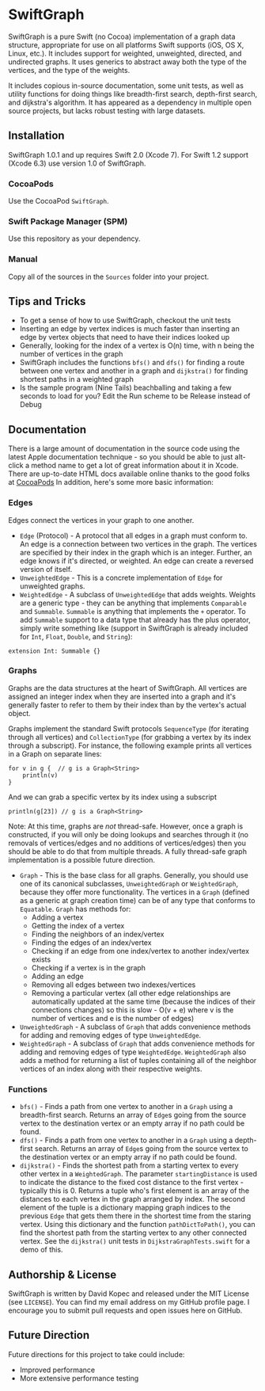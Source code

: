 # SwiftGraph

SwiftGraph is a pure Swift (no Cocoa) implementation of a graph data structure, appropriate for use on all platforms Swift supports (iOS, OS X, Linux, etc.). It includes support for weighted, unweighted, directed, and undirected graphs. It uses generics to abstract away both the type of the vertices, and the type of the weights.

It includes copious in-source documentation, some unit tests, as well as utility functions for doing things like breadth-first search, depth-first search, and dijkstra's algorithm. It has appeared as a dependency in multiple open source projects, but lacks robust testing with large datasets.

## Installation

SwiftGraph 1.0.1 and up requires Swift 2.0 (Xcode 7). For Swift 1.2 support (Xcode 6.3) use version 1.0 of SwiftGraph.

### CocoaPods

Use the CocoaPod `SwiftGraph`.

### Swift Package Manager (SPM)

Use this repository as your dependency.

### Manual
Copy all of the sources in the `Sources` folder into your project.

## Tips and Tricks
* To get a sense of how to use SwiftGraph, checkout the unit tests
* Inserting an edge by vertex indices is much faster than inserting an edge by vertex objects that need to have their indices looked up
* Generally, looking for the index of a vertex is O(n) time, with n being the number of vertices in the graph
* SwiftGraph includes the functions `bfs()` and `dfs()` for finding a route between one vertex and another in a graph and `dijkstra()` for finding shortest paths in a weighted graph
* Is the sample program (Nine Tails) beachballing and taking a few seconds to load for you? Edit the Run scheme to be Release instead of Debug

## Documentation
There is a large amount of documentation in the source code using the latest Apple documentation technique - so you should be able to just alt-click a method name to get a lot of great information about it in Xcode. There are up-to-date HTML docs available online thanks to the good folks at [CocoaPods](http://cocoadocs.org/docsets/SwiftGraph/) In addition, here's some more basic information:

### Edges
Edges connect the vertices in your graph to one another.

* `Edge` (Protocol) - A protocol that all edges in a graph must conform to. An edge is a connection between two vertices in the graph. The vertices are specified by their index in the graph which is an integer. Further, an edge knows if it's directed, or weighted. An edge can create a reversed version of itself.
* `UnweightedEdge` - This is a concrete implementation of `Edge` for unweighted graphs.
* `WeightedEdge` - A subclass of `UnweightedEdge` that adds weights. Weights are a generic type - they can be anything that implements `Comparable` and `Summable`.  `Summable` is anything that implements the `+` operator.  To add `Summable` support to a data type that already has the plus operator, simply write something like (support in SwiftGraph is already included for `Int`, `Float`, `Double`, and `String`):
```
extension Int: Summable {}
```

### Graphs
Graphs are the data structures at the heart of SwiftGraph. All vertices are assigned an integer index when they are inserted into a graph and it's generally faster to refer to them by their index than by the vertex's actual object.

Graphs implement the standard Swift protocols `SequenceType` (for iterating through all vertices) and `CollectionType` (for grabbing a vertex by its index through a subscript). For instance, the following example prints all vertices in a Graph on separate lines:
```
for v in g {  // g is a Graph<String>
    println(v)
}
```
And we can grab a specific vertex by its index using a subscript
```
println(g[23]) // g is a Graph<String>
```

Note: At this time, graphs are *not* thread-safe. However, once a graph is constructed, if you will only be doing lookups and searches through it (no removals of vertices/edges and no additions of vertices/edges) then you should be able to do that from multiple threads. A fully thread-safe graph implementation is a possible future direction.

* `Graph` - This is the base class for all graphs.  Generally, you should use one of its canonical subclasses, `UnweightedGraph` or `WeightedGraph`, because they offer more functionality. The vertices in a `Graph` (defined as a generic at graph creation time) can be of any type that conforms to `Equatable`. `Graph` has methods for:
  * Adding a vertex
  * Getting the index of a vertex
  * Finding the neighbors of an index/vertex
  * Finding the edges of an index/vertex
  * Checking if an edge from one index/vertex to another index/vertex exists
  * Checking if a vertex is in the graph
  * Adding an edge
  * Removing all edges between two indexes/vertices
  * Removing a particular vertex (all other edge relationships are automatically updated at the same time (because the indices of their connections changes) so this is slow - O(v + e) where v is the number of vertices and e is the number of edges)
* `UnweightedGraph` - A subclass of `Graph` that adds convenience methods for adding and removing edges of type `UnweightedEdge`.
* `WeightedGraph` - A subclass of `Graph` that adds convenience methods for adding and removing edges of type `WeightedEdge`. `WeightedGraph` also adds a method for returning a list of tuples containing all of the neighbor vertices of an index along with their respective weights.

### Functions
* `bfs()` - Finds a path from one vertex to another in a `Graph` using a breadth-first search. Returns an array of `Edge`s going from the source vertex to the destination vertex or an empty array if no path could be found.
* `dfs()` - Finds a path from one vertex to another in a `Graph` using a depth-first search. Returns an array of `Edge`s going from the source vertex to the destination vertex or an empty array if no path could be found.
* `dijkstra()` - Finds the shortest path from a starting vertex to every other vertex in a `WeightedGraph`. The parameter `startingDistance` is used to indicate the distance to the fixed cost distance to the first vertex - typically this is 0. Returns a tuple who's first element is an array of the distances to each vertex in the graph arranged by index. The second element of the tuple is a dictionary mapping graph indices to the previous `Edge` that gets them there in the shortest time from the staring vertex. Using this dictionary and the function `pathDictToPath()`, you can find the shortest path from the starting vertex to any other connected vertex. See the `dijkstra()` unit tests in `DijkstraGraphTests.swift` for a demo of this.

## Authorship & License
SwiftGraph is written by David Kopec and released under the MIT License (see `LICENSE`). You can find my email address on my GitHub profile page. I encourage you to submit pull requests and open issues here on GitHub.

## Future Direction
Future directions for this project to take could include:
* Improved performance
* More extensive performance testing
